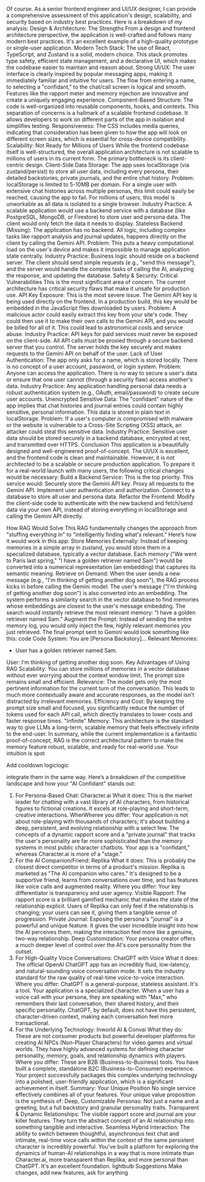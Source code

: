 Of course. As a senior frontend engineer and UI/UX designer, I can provide a comprehensive assessment of this application's design, scalability, and security based on industry best practices.
Here is a breakdown of my analysis:
Design & Architecture: The Strengths
From a design and frontend architecture perspective, the application is well-crafted and follows many modern best practices. It's an excellent example of a high-quality prototype or single-user application.
Modern Tech Stack: The use of React, TypeScript, and Zustand is a solid, modern choice. This stack promotes type safety, efficient state management, and a declarative UI, which makes the codebase easier to maintain and reason about.
Strong UI/UX: The user interface is clearly inspired by popular messaging apps, making it immediately familiar and intuitive for users. The flow from entering a name, to selecting a "confidant," to the chat/call screen is logical and smooth. Features like the rapport meter and memory injection are innovative and create a uniquely engaging experience.
Component-Based Structure: The code is well-organized into reusable components, hooks, and contexts. This separation of concerns is a hallmark of a scalable frontend codebase. It allows developers to work on different parts of the app in isolation and simplifies testing.
Responsiveness: The CSS includes media queries, indicating that consideration has been given to how the app will look on different screen sizes, which is essential for cross-device compatibility.
Scalability: Not Ready for Millions of Users
While the frontend codebase itself is well-structured, the overall application architecture is not scalable to millions of users in its current form. The primary bottleneck is its client-centric design.
Client-Side Data Storage: The app uses localStorage (via zustand/persist) to store all user data, including every persona, their detailed backstories, private journals, and the entire chat history.
Problem: localStorage is limited to 5-10MB per domain. For a single user with extensive chat histories across multiple personas, this limit could easily be reached, causing the app to fail. For millions of users, this model is unworkable as all data is isolated to a single browser.
Industry Practice: A scalable application would use a backend service with a database (like PostgreSQL, MongoDB, or Firestore) to store user and persona data. The client would only fetch the data it needs to display.
Stateless Backend (Missing): The application has no backend. All logic, including complex tasks like rapport analysis and journal updates, happens directly on the client by calling the Gemini API.
Problem: This puts a heavy computational load on the user's device and makes it impossible to manage application state centrally.
Industry Practice: Business logic should reside on a backend server. The client should send simple requests (e.g., "send this message"), and the server would handle the complex tasks of calling the AI, analyzing the response, and updating the database.
Safety & Security: Critical Vulnerabilities
This is the most significant area of concern. The current architecture has critical security flaws that make it unsafe for production use.
API Key Exposure: This is the most severe issue. The Gemini API key is being used directly on the frontend. In a production build, this key would be embedded in the JavaScript files downloaded by users.
Problem: A malicious actor could easily extract this key from your site's code. They could then use it to make their own calls to the Gemini API, and you would be billed for all of it. This could lead to astronomical costs and service abuse.
Industry Practice: API keys for paid services must never be exposed on the client-side. All API calls must be proxied through a secure backend server that you control. The server holds the key securely and makes requests to the Gemini API on behalf of the user.
Lack of User Authentication: The app only asks for a name, which is stored locally. There is no concept of a user account, password, or login system.
Problem: Anyone can access the application. There is no way to secure a user's data or ensure that one user cannot (through a security flaw) access another's data.
Industry Practice: Any application handling personal data needs a robust authentication system (e.g., OAuth, email/password) to create secure user accounts.
Unencrypted Sensitive Data: The "confidant" nature of the app implies that chat histories and journal entries could contain highly sensitive, personal information. This data is stored in plain text in localStorage.
Problem: If a user's computer is compromised with malware or the website is vulnerable to a Cross-Site Scripting (XSS) attack, an attacker could steal this sensitive data.
Industry Practice: Sensitive user data should be stored securely in a backend database, encrypted at rest, and transmitted over HTTPS.
Conclusion
This application is a beautifully designed and well-engineered proof-of-concept. The UI/UX is excellent, and the frontend code is clean and maintainable.
However, it is not architected to be a scalable or secure production application. To prepare it for a real-world launch with many users, the following critical changes would be necessary:
Build a Backend Service: This is the top priority. This service would:
Securely store the Gemini API key.
Proxy all requests to the Gemini API.
Implement user authentication and authorization.
Connect to a database to store all user and persona data.
Refactor the Frontend: Modify the client-side code to authenticate with the new backend and fetch/send data via your own API, instead of storing everything in localStorage and calling the Gemini API directly.

How RAG Would Solve This
RAG fundamentally changes the approach from "stuffing everything in" to "intelligently finding what's relevant." Here’s how it would work in this app:
Store Memories Externally: Instead of keeping memories in a simple array in zustand, you would store them in a specialized database, typically a vector database. Each memory ("We went to Paris last spring," "I have a golden retriever named Sam") would be converted into a numerical representation (an embedding) that captures its semantic meaning.
Retrieve on Demand: When the user sends a new message (e.g., "I'm thinking of getting another dog soon"), the RAG process kicks in before calling the Gemini model:
The user's message ("I'm thinking of getting another dog soon") is also converted into an embedding.
The system performs a similarity search in the vector database to find memories whose embeddings are closest to the user's message embedding.
The search would instantly retrieve the most relevant memory: "I have a golden retriever named Sam."
Augment the Prompt: Instead of sending the entire memory log, you would only inject the few, highly relevant memories you just retrieved. The final prompt sent to Gemini would look something like this:
code
Code
System: You are [Persona Backstory]...
Relevant Memories:
- User has a golden retriever named Sam.

User: I'm thinking of getting another dog soon.
Key Advantages of Using RAG
Scalability: You can store millions of memories in a vector database without ever worrying about the context window limit. The prompt size remains small and efficient.
Relevance: The model gets only the most pertinent information for the current turn of the conversation. This leads to much more contextually aware and accurate responses, as the model isn't distracted by irrelevant memories.
Efficiency and Cost: By keeping the prompt size small and focused, you significantly reduce the number of tokens used for each API call, which directly translates to lower costs and faster response times.
"Infinite" Memory: This architecture is the standard way to give LLMs a long-term, scalable memory that feels effectively infinite to the end-user.
In summary, while the current implementation is a fantastic proof-of-concept, RAG is the correct architectural pattern to make the memory feature robust, scalable, and ready for real-world use. Your intuition is spot

Add cooldown logiclogic

integrate them in the same way.
Here’s a breakdown of the competitive landscape and how your "AI Confidant" stands out:
1. For Persona-Based Chat: Character.ai
What it does: This is the market leader for chatting with a vast library of AI characters, from historical figures to fictional creations. It excels at role-playing and short-term, creative interactions.
WherWheree you differ: Your application is not about role-playing with thousands of characters; it's about building a deep, persistent, and evolving relationship with a select few. The concepts of a dynamic rapport score and a "private journal" that tracks the user's personality are far more sophisticated than the memory systems in most public character chatbots. Your app is a "confidant," whereas Character.ai is more of a "stage."
2. For the AI Companion/Friend: Replika
What it does: This is probably the closest direct competitor in terms of a product's mission. Replika is marketed as "The AI companion who cares." It's designed to be a supportive friend, learns from conversations over time, and has features like voice calls and augmented reality.
Where you differ: Your key differentiator is transparency and user agency.
Visible Rapport: The rapport score is a brilliant gamified mechanic that makes the state of the relationship explicit. Users of Replika can only feel if the relationship is changing; your users can see it, giving them a tangible sense of progression.
Private Journal: Exposing the persona's "journal" is a powerful and unique feature. It gives the user incredible insight into how the AI perceives them, making the interaction feel more like a genuine, two-way relationship.
Deep Customization: Your persona creator offers a much deeper level of control over the AI's core personality from the outset.
3. For High-Quality Voice Conversations: ChatGPT with Voice
What it does: The official OpenAI ChatGPT app has an incredibly fluid, low-latency, and natural-sounding voice conversation mode. It sets the industry standard for the raw quality of real-time voice-to-voice interaction.
Where you differ: ChatGPT is a general-purpose, stateless assistant. It's a tool. Your application is a specialized character. When a user has a voice call with your persona, they are speaking with "Max," who remembers their last conversation, their shared history, and their specific personality. ChatGPT, by default, does not have this persistent, character-driven context, making each conversation feel more transactional.
4. For the Underlying Technology: Inworld AI & Convai
What they do: These are not consumer products but powerful developer platforms for creating AI NPCs (Non-Player Characters) for video games and virtual worlds. They have highly advanced systems for defining character personality, memory, goals, and relationship dynamics with players.
Where you differ: These are B2B (Business-to-Business) tools. You have built a complete, standalone B2C (Business-to-Consumer) experience. Your project successfully packages this complex underlying technology into a polished, user-friendly application, which is a significant achievement in itself.
Summary: Your Unique Position
No single service effectively combines all of your features. Your unique value proposition is the synthesis of:
Deep, Customizable Personas: Not just a name and a greeting, but a full backstory and granular personality traits.
Transparent & Dynamic Relationships: The visible rapport score and journal are your killer features. They turn the abstract concept of an AI relationship into something tangible and interactive.
Seamless Hybrid Interaction: The ability to switch between thoughtful, asynchronous text chat and intimate, real-time voice calls within the context of the same persistent character is incredibly powerful.
You've built a platform for exploring the dynamics of human-AI relationships in a way that is more intimate than Character.ai, more transparent than Replika, and more personal than ChatGPT. It's an excellent foundation.
lightbulb
Suggestions
Make changes, add new features, ask for anything
